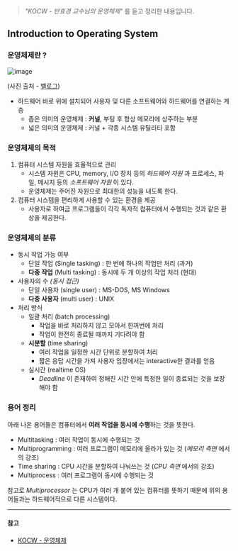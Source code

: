 > *"KOCW - 반효경 교수님의 운영체제"* 를 듣고 정리한 내용입니다.

## Introduction to Operating System
### 운영체제란 ?
![image](https://user-images.githubusercontent.com/46131688/112940421-17fcc580-9168-11eb-8666-8276f0cc93ec.png)

(사진 출처 - [벨로그](https://velog.io/@jehjong/%EC%9A%B4%EC%98%81%EC%B2%B4%EC%A0%9C%EC%99%80-%EC%A0%95%EB%B3%B4%EA%B8%B0%EC%88%A0%EC%9D%98-%EC%9B%90%EB%A6%AC-2%EC%9E%A5.-%EC%9A%B4%EC%98%81%EC%B2%B4%EC%A0%9C-%EA%B0%9C%EC%9A%94))

- 하드웨어 바로 위에 설치되어 사용자 및 다른 소프트웨어와 하드웨어를 연결하는 계층
    - 좁은 의미의 운영체제 : **커널**, 부팅 후 항상 메모리에 상주하는 부분
    - 넓은 의미의 운영체제 : 커널 + 각종 시스템 유틸리티 포함

### 운영체제의 목적
1. 컴퓨터 시스템 자원을 효율적으로 관리
    - 시스템 자원은 CPU, memory, I/O 장치 등의 *하드웨어 자원* 과 프로세스, 파일, 메시지 등의 *소프트웨어 자원* 이 있다. 
    - 운영체제는 주어진 자원으로 최대한의 성능을 내도록 한다.
2. 컴퓨터 시스템을 편리하게 사용할 수 있는 환경을 제공
    - 사용자로 하여금 프로그램들이 각각 독자적 컴퓨터에서 수행되는 것과 같은 환상을 제공한다.

### 운영체제의 분류
- 동시 작업 가능 여부
    - 단일 작업 (Single tasking) : 한 번에 하나의 작업만 처리 (과거)
    - **다중 작업** (Multi tasking) : 동시에 두 개 이상의 작업 처리 (현대)
- 사용자의 수 *(동시 접근)*
    - 단일 사용자 (single user) : MS-DOS, MS Windows
    - **다중 사용자** (multi user) : UNIX
- 처리 방식
    - 일괄 처리 (batch processing)
        - 작업을 바로 처리하지 않고 모아서 한꺼번에 처리
        - 작업이 완전히 종료될 때까지 기다려야 함
    - **시분할** (time sharing)
        - 여러 작업을 일정한 시간 단위로 분할하여 처리
        - 짧은 응답 시간을 가져 사용자 입장에서는 interactive한 결과를 얻음
    - 실시간 (realtime OS)
        - *Deadline* 이 존재하여 정해진 시간 안에 특정한 일이 종료되는 것을 보장해야 함

### 용어 정리
아래 나온 용어들은 컴퓨터에서 **여러 작업을 동시에 수행**하는 것을 뜻한다.

- Multitasking : 여러 작업이 동시에 수행되는 것
- Multiprogramming : 여러 프로그램이 메모리에 올라가 있는 것 (*메모리 측면* 에서의 강조)
- Time sharing : CPU 시간을 분할하여 나눠쓰는 것 (*CPU 측면* 에서의 강조)
- Multiprocess : 여러 프로그램이 동시에 수행되는 것

참고로 *Multiprocessor* 는 CPU가 여러 개 붙어 있는 컴퓨터를 뜻하기 때문에 위의 용어들과는 하드웨어적으로 다른 시스템이다.

---

#### 참고
- [KOCW - 운영체제](http://www.kocw.net/home/search/kemView.do?kemId=1046323)

